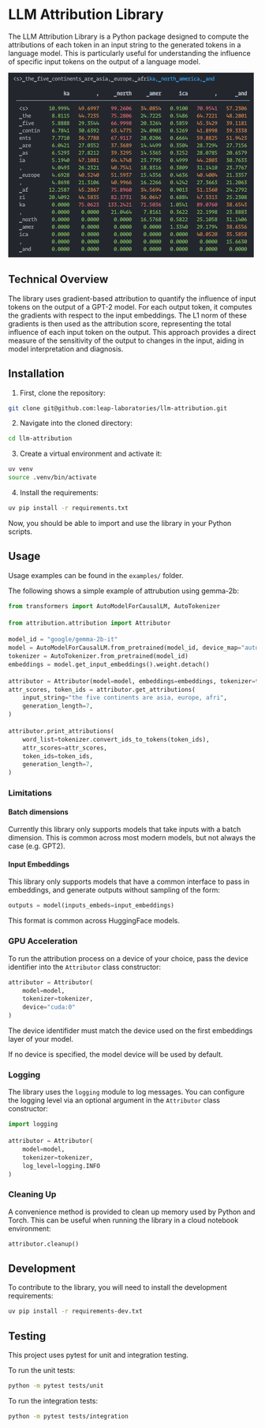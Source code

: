 # LLM Attribution Library

The LLM Attribution Library is a Python package designed to compute the attributions of each token in an input string to the generated tokens in a language model. This is particularly useful for understanding the influence of specific input tokens on the output of a language model.

![Attribution Table](docs/assets/table.png)

## Technical Overview

The library uses gradient-based attribution to quantify the influence of input tokens on the output of a GPT-2 model. For each output token, it computes the gradients with respect to the input embeddings. The L1 norm of these gradients is then used as the attribution score, representing the total influence of each input token on the output. This approach provides a direct measure of the sensitivity of the output to changes in the input, aiding in model interpretation and diagnosis.

## Installation

1. First, clone the repository:

```bash
git clone git@github.com:leap-laboratories/llm-attribution.git
```

2. Navigate into the cloned directory:

```bash
cd llm-attribution
```

3. Create a virtual environment and activate it:

```bash
uv venv
source .venv/bin/activate
```

4. Install the requirements:

```bash
uv pip install -r requirements.txt
```

Now, you should be able to import and use the library in your Python scripts.

## Usage

Usage examples can be found in the `examples/` folder.

The following shows a simple example of attrubution using gemma-2b:

```python
from transformers import AutoModelForCausalLM, AutoTokenizer

from attribution.attribution import Attributor

model_id = "google/gemma-2b-it"
model = AutoModelForCausalLM.from_pretrained(model_id, device_map="auto").cuda()
tokenizer = AutoTokenizer.from_pretrained(model_id)
embeddings = model.get_input_embeddings().weight.detach()

attributor = Attributor(model=model, embeddings=embeddings, tokenizer=tokenizer)
attr_scores, token_ids = attributor.get_attributions(
    input_string="the five continents are asia, europe, afri",
    generation_length=7,
)

attributor.print_attributions(
    word_list=tokenizer.convert_ids_to_tokens(token_ids),
    attr_scores=attr_scores,
    token_ids=token_ids,
    generation_length=7,
)
```

### Limitations

#### Batch dimensions

Currently this library only supports models that take inputs with a batch dimension. This is common across most modern models, but not always the case (e.g. GPT2).

#### Input Embeddings

This library only supports models that have a common interface to pass in embeddings, and generate outputs without sampling of the form:

```python
outputs = model(inputs_embeds=input_embeddings)
```

This format is common across HuggingFace models.

### GPU Acceleration

To run the attribution process on a device of your choice, pass the device identifier into the `Attributor` class constructor:

```python
attributor = Attributor(
    model=model,
    tokenizer=tokenizer,
    device="cuda:0"
)
```

The device identifider must match the device used on the first embeddings layer of your model.

If no device is specified, the model device will be used by default.

### Logging

The library uses the `logging` module to log messages. You can configure the logging level via an optional argument in the `Attributor` class constructor:

```python
import logging

attributor = Attributor(
    model=model,
    tokenizer=tokenizer,
    log_level=logging.INFO
)
```

### Cleaning Up

A convenience method is provided to clean up memory used by Python and Torch. This can be useful when running the library in a cloud notebook environment:

```python
attributor.cleanup()
```

## Development

To contribute to the library, you will need to install the development requirements:

```bash
uv pip install -r requirements-dev.txt
```

## Testing

This project uses pytest for unit and integration testing.

To run the unit tests:

```bash
python -m pytest tests/unit
```

To run the integration tests:

```bash
python -m pytest tests/integration
```
